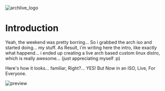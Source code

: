 ![archlive_logo](https://raw.githubusercontent.com/adi1090x/archlive/master/images/Archlive.png) <br />

# Introduction

Yeah, the weekend was pretty borring... So i grabbed the arch iso and started doing... my stuff.
As Result, i'm writing here the intro, like exactly what happend... i ended up creating a live arch based custom linux distro, which is really awesome... (just appreciating myself :p)

Here's how it looks... familiar, Right?... YES! But Now in an ISO, Live, For Everyone.

![preview](https://raw.githubusercontent.com/adi1090x/archlive/master/images/Head.png) <br />
